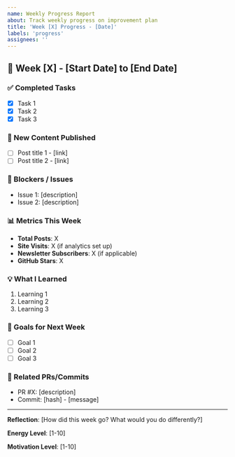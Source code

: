 ```yaml
---
name: Weekly Progress Report
about: Track weekly progress on improvement plan
title: 'Week [X] Progress - [Date]'
labels: 'progress'
assignees: ''
---
```


## 📅 Week [X] - [Start Date] to [End Date]

### ✅ Completed Tasks

- [x] Task 1
- [x] Task 2
- [x] Task 3

### 📝 New Content Published

- [ ] Post title 1 - [link]
- [ ] Post title 2 - [link]

### 🐛 Blockers / Issues

- Issue 1: [description]
- Issue 2: [description]

### 📊 Metrics This Week

- **Total Posts**: X
- **Site Visits**: X (if analytics set up)
- **Newsletter Subscribers**: X (if applicable)
- **GitHub Stars**: X

### 💡 What I Learned

1. Learning 1
2. Learning 2
3. Learning 3

### 🎯 Goals for Next Week

- [ ] Goal 1
- [ ] Goal 2
- [ ] Goal 3

### 🔗 Related PRs/Commits

- PR #X: [description]
- Commit: [hash] - [message]

---

**Reflection**: [How did this week go? What would you do differently?]

**Energy Level**: [1-10]

**Motivation Level**: [1-10]
